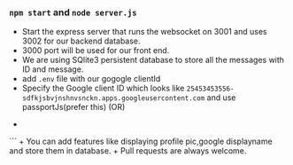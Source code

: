 ### `npm start` and `node server.js`


+ Start the express server that runs the websocket on 3001 and uses 3002 for our backend database.
+ 3000 port will be used for our front end.
+ We are using SQlite3 persistent database to store all the messages with ID and message.
+ add `.env` file with our gogogle clientId
+ Specify the Google client ID which looks like `25453453556-sdfkjsbvjnshnvsnckn.apps.googleusercontent.com` and use passportJs(prefer this) (OR)
+  ```html
<script src="https://apis.google.com/gsi/client" async defer></script>
<meta name="google-signin-client_id" content="25453453556-sdfkjsbvjnshnvsnckn.apps.googleusercontent.com">
```
+ You can add features like displaying profile pic,google displayname and store them in database.
+ Pull requests are always welcome.

